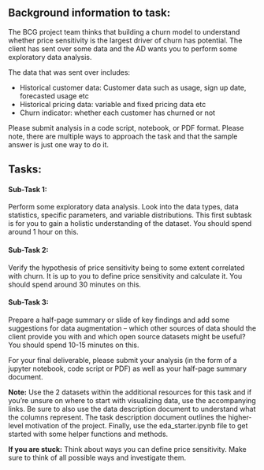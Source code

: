 ## Background information to task:
The BCG project team thinks that building a churn model to understand whether price sensitivity is the largest driver of churn has potential. 
The client has sent over some data and the AD wants you to perform some exploratory data analysis.

The data that was sent over includes:
- Historical customer data: Customer data such as usage, sign up date, forecasted usage etc
- Historical pricing data: variable and fixed pricing data etc
- Churn indicator: whether each customer has churned or not

Please submit analysis in a code script, notebook, or PDF format. 
Please note, there are multiple ways to approach the task and that the sample answer is just one way to do it.

## Tasks:
#### Sub-Task 1:
Perform some exploratory data analysis. Look into the data types, data statistics, specific parameters, and variable distributions. 
This first subtask is for you to gain a holistic understanding of the dataset. You should spend around 1 hour on this.

#### Sub-Task 2:
Verify the hypothesis of price sensitivity being to some extent correlated with churn. It is up to you to define price sensitivity 
and calculate it. You should spend around 30 minutes on this.

#### Sub-Task 3:
Prepare a half-page summary or slide of key findings and add some suggestions for data augmentation – which other sources of data 
should the client provide you with and which open source datasets might be useful? You should spend 10-15 minutes on this.

For your final deliverable, please submit your analysis (in the form of a jupyter notebook, code script or PDF) as well as your half-page 
summary document.

**Note:** Use the 2 datasets within the additional resources for this task and if you’re unsure on where to start with visualizing data, 
use the accompanying links. Be sure to also use the data description document to understand what the columns represent. 
The task description document outlines the higher-level motivation of the project. Finally, use the eda_starter.ipynb file to get started 
with some helper functions and methods.

**If you are stuck:** Think about ways you can define price sensitivity. Make sure to think of all possible ways and investigate them.
